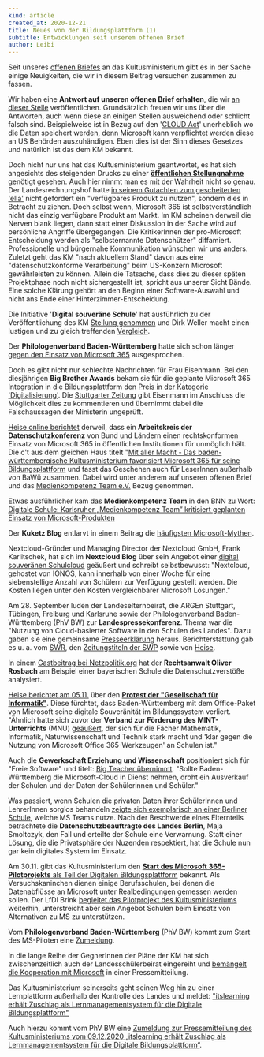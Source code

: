 ```yaml
---
kind: article
created_at: 2020-12-21
title: Neues von der Bildungsplattform (1)
subtitle: Entwicklungen seit unserem offenen Brief
author: Leibi
---
```

Seit unseres [offenen Briefes](/2020-08-17-bildungsplattform/) an das Kultusministerium gibt es in der Sache einige Neuigkeiten, die wir in diesem Beitrag versuchen zusammen zu fassen.

Wir haben eine **Antwort auf unseren offenen Brief erhalten**, die wir [an dieser Stelle](Antwort-Bildungsplattform-KM.pdf) veröffentlichen. Grundsätzlich freuen wir uns über die Antworten, auch wenn diese an einigen Stellen ausweichend oder schlicht falsch sind. Beispielweise ist in Bezug auf den '[CLOUD Act](https://de.wikipedia.org/wiki/CLOUD_Act)' unerheblich wo die Daten speichert werden, denn Microsoft kann verpflichtet werden diese an US Behörden auszuhändigen. Eben dies ist der Sinn dieses Gesetzes und natürlich ist das dem KM bekannt.

<!-- break -->

Doch nicht nur uns hat das Kultusministerium geantwortet, es hat sich angesichts des steigenden Drucks zu einer [**öffentlichen Stellungnahme**](https://km-bw.de/,Lde/Startseite/Service/2020+08+27+MS+Office+365) genötigt gesehen. Auch hier nimmt man es mit der Wahrheit nicht so genau. Der Landesrechnungshof hatte [in seinem Gutachten zum gescheiterten 'ella'](https://km-bw.de/site/pbs-bw-km-root/get/documents_E496760620/KULTUS.Dachmandant/KULTUS/KM-Homepage/Meldungen%202019/2019%2009%2009%20Rechnungshof_Gutachten_ella_neu.pdf) nicht gefordert ein "verfügbares Produkt zu nutzen", sondern dies in Betracht zu ziehen. Doch selbst wenn, Microsoft 365 ist selbstverständlich nicht das einzig verfügbare Produkt am Markt. Im KM scheinen derweil die Nerven blank liegen, dann statt einer Diskussion in der Sache wird auf persönliche Angriffe übergegangen. Die KritikerInnen der pro-Microsoft Entscheidung werden als "selbsternannte Datenschützer" diffamiert. Professionelle und bürgernahe Kommunikation wünschen wir uns anders.
Zuletzt geht das KM "nach aktuellem Stand" davon aus eine "datenschutzkonforme Verarbeitung" beim US-Konzern Microsoft gewährleisten zu können. Allein die Tatsache, dass dies zu dieser späten Projektphase noch nicht sichergestellt ist, spricht aus unserer Sicht Bände. Eine solche Klärung gehört an den Beginn einer Software-Auswahl und nicht ans Ende einer Hinterzimmer-Entscheidung.

Die Initiative '**Digital souveräne Schule**' hat ausführlich zu der Veröffentlichung des KM [Stellung genommen](https://digital-souveraene-schule.de/2020/08/27/replik-stellungnahme-kultusministerium/) und Dirk Weller macht einen lustigen und zu gleich treffenden [Vergleich](https://bdjl.de/beehive/?p=10162).

Der **Philologenverband Baden-Württemberg** hatte sich schon länger [gegen den Einsatz von Microsoft 365](https://www.phv-bw.de/zumeldung-des-philologenverbands-baden-wuerttemberg-phv-bw-zum-bericht-der-badischen-zeitung-datenschutz-eisenmann-setzt-auf-microsoft-plattform-fuer-schulen-und-erntet-kritik/) ausgesprochen.

Doch es gibt nicht nur schlechte Nachrichten für Frau Eisenmann. Bei den diesjährigen **Big Brother Awards** bekam sie für die geplante Microsoft 365 Integration in die Bildungsplattform den [Preis in der Kategorie 'Digitalisierung'](https://bigbrotherawards.de/2020/digitalisierung-bildungsministerin-baden-wuerttemberg-susanne-eisenmann). Die [Stuttgarter Zeitung](https://www.stuttgarter-zeitung.de/inhalt.datenschutz-preis-big-brother-award-fuer-eisenmann.d5709bfa-3f74-4492-be9e-59eac73b06cd.html) gibt Eisenmann im Anschluss die Möglichkeit dies zu kommentieren und übernimmt dabei die Falschaussagen der Ministerin ungeprüft.

[Heise online berichtet](https://www.heise.de/amp/news/Datenschuetzer-sehen-Microsoft-365-in-Behoerden-als-nicht-rechtskonform-an-4893604.html) derweil, dass ein **Arbeitskreis der Datenschutzkonferenz** von Bund und Ländern einen rechtskonformen Einsatz von Microsoft 365 in öffentlichen Institutionen für unmöglich hält. Die c't aus dem gleichen Haus titelt "[Mit aller Macht - Das baden-württembergische Kultusministerium favorisiert Microsoft 365 für seine Bildungsplattform](https://www.heise.de/select/ct/2020/20/2024109011809345132) und fasst das Geschehen auch für LeserInnen außerhalb von BaWü zusammen. Dabei wird unter anderem auf unseren offenen Brief und das [Medienkompetenz Team e.V.](https://meinedaten-meinerechte.de) Bezug genommen. 

Etwas ausführlicher kam das **Medienkompetenz Team** in den BNN zu Wort: [Digitale Schule: Karlsruher „Medienkompetenz Team” kritisiert geplanten Einsatz von Microsoft-Produkten](https://bnn.de/karlsruhe/karlsruhe-stadt/digitale-schule-karlsruher-medienkompetenz-team-kritisiert-geplanten-einsatz-von-microsoft-produkten)

Der **Kuketz Blog** entlarvt in einem Beitrag die [häufigsten Microsoft-Mythen](https://www.kuketz-blog.de/bildungswesen-entlarvung-der-haeufigsten-microsoft-mythen/).

Nextcloud-Gründer und Managing Director der Nextcloud GmbH, Frank Karlitschek, hat sich im **Nextcloud Blog** über sein Angebot einer [digital souveränen Schulcloud](https://nextcloud.com/blog/eine-digital-souverane-schulcloud/) geäußert und schreibt selbstbewusst: "Nextcloud, gehostet von IONOS, kann innerhalb von einer Woche für eine siebenstellige Anzahl von Schülern zur Verfügung gestellt werden. Die Kosten liegen unter den Kosten vergleichbarer Microsoft Lösungen."

Am 28. September luden der Landeselternbeirat, die ARGEn Stuttgart, Tübingen, Freiburg und Karlsruhe sowie der Philologenverband Baden-Württemberg (PhV BW) zur **Landespressekonferenz**. Thema war die "Nutzung von Cloud-basierter Software in den Schulen des Landes". Dazu gaben sie eine gemeinsame [Presseerklärung](https://www.phv-bw.de/presse-erklaerung-des-landeselternbeirats-der-argen-stuttgart-tuebingen-freiburg-und-karlsruhe-sowie-des-philologenverbands-baden-wuerttemberg-phv-bw-zur-nutzung-von-cloud-basierter-software-in-d/) heraus. Berichterstattung gab es u. a. vom [SWR](https://www.swr.de/swraktuell/baden-wuerttemberg/eltern-und-lehrerverbaende-kritisieren-digitale-lernplattform-100.html), den [Zeitungstiteln der SWP](https://www.tagblatt.de/Nachrichten/Eltern-und-Lehrer-gegen-Microsoft-473390.html) sowie von [Heise](https://www.heise.de/news/Baden-Wuerttemberg-Massiver-Protest-gegen-Bildungsplattform-mit-Microsoft-4915736.html).

In einem [Gastbeitrag bei Netzpolitik.org](https://netzpolitik.org/2020/office-365-in-der-schule-grobe-verletzungen-datenschutzrechtlicher-vorschriften/) hat der **Rechtsanwalt Oliver Rosbach** am Beispiel einer bayerischen Schule die Datenschutzverstöße analysiert. 

[Heise berichtet am 05.11.](https://www.heise.de/news/Baden-Wuerttemberg-Informatiker-warnen-vor-Microsoft-365-an-Schulen-4948663.html) über den [**Protest der "Gesellschaft für Informatik"**](https://fg-illbw.gi.de/fileadmin/FG/ILLBW/PDF/Stellungnahmen/Positionspapier_ILLBW_MS365.pdf). Diese fürchtet, dass Baden-Württemberg mit dem Office-Paket von Microsoft seine digitale Souveränität im Bildungssystem verliert. "Ähnlich hatte sich zuvor der **Verband zur Förderung des MINT-Unterrichts** (MNU) [geäußert](https://www.mnu.de/blog-landesverband-baden-wuerttemberg/629-stellungnahme-zu-office-365), der sich für die Fächer Mathematik, Informatik, Naturwissenschaft und Technik stark macht und 'klar gegen die Nutzung von Microsoft Office 365-Werkzeugen' an Schulen ist."

Auch die **Gewerkschaft Erziehung und Wissenschaft** positioniert sich für "Freie Software" und titelt: [Big Teacher übernimmt](https://www.gew.de/aktuelles/detailseite/neuigkeiten/big-teacher-uebernimmt/). "Sollte Baden-Württemberg die Microsoft-Cloud in Dienst nehmen, droht ein Ausverkauf der Schulen  und der Daten der Schülerinnen und Schüler."

Was passiert, wenn Schulen die privaten Daten ihrer SchülerInnen und LehrerInnen sorglos behandeln [zeigte sich exemplarisch an einer Berliner Schule](https://www.berliner-zeitung.de/lernen-arbeiten/lichtenberger-grundschule-tritt-in-eine-art-digitalstreik-li.122047), welche MS Teams nutze. Nach der Beschwerde eines Elternteils betrachtete die **Datenschutzbeauftragte des Landes Berlin**, Maja Smoltczyk, den Fall und erteilte der Schule eine Verwarnung. Statt einer Lösung, die die Privatsphäre der Nuzenden respektiert, hat die Schule nun gar kein digitales System im Einsatz.

Am 30.11. gibt das Kultusministerium den [**Start des Microsoft 365-Pilotprojekts** als Teil der Digitalen Bildungsplattform](https://km-bw.de/,Lde/Startseite/Service/2020+11+30+Start+Microsoft+365-Pilotprojekt+als+Teil+der+Digitalen+Bildungsplattform) bekannt. Als Versuchskaninchen dienen einige Berufsschulen, bei denen die Datenabflüsse an Microsoft unter Realbedingungen gemessen werden sollen. Der LfDI Brink [begleitet das Pilotprojekt des Kultusministeriums](https://www.baden-wuerttemberg.datenschutz.de/lfdi-begleitet-pilotprojekt-des-kultusministeriums-zur-nutzung-von-microsoft-office-365-an-schulen/) weiterhin, unterstreicht aber sein Angebot Schulen beim Einsatz von Alternativen zu MS zu unterstützen.

Vom **Philologenverband Baden-Württemberg** (PhV BW) kommt zum Start des MS-Piloten eine [Zumeldung](https://www.phv-bw.de/zumeldung-des-philologenverbands-baden-wuerttemberg-phv-bw-zur-pressemitteilung-des-kultusministeriums-start-des-microsoft-365-pilotprojekts-als-teil-der-digitalen-bildungsplattform-vom-30-11-20/).

In die lange Reihe der GegnerInnen der Pläne der KM hat sich zwischenzeitlich auch der Landesschülerbeirat eingereiht und [bemängelt die Kooperation mit Microsoft](https://lsbr.de/presse_publikationen/pressemitteilungen/) in einer Pressemitteilung.

Das Kultusministerium seinerseits geht seinen Weg hin zu einer Lernplattform außerhalb der Kontrolle des Landes und meldet: ["itslearning erhält Zuschlag als Lernmanagementsystem für die Digitale Bildungsplattform"](https://km-bw.de/,Lde/Startseite/Service/2020+12+09++itslearning+erhaelt+Zuschlag+als+Lernmanagementsystem+fuer+die+Digitale+Bildungsplattform)

Auch hierzu kommt vom PhV BW eine [Zumeldung zur Pressemitteilung des Kultusministeriums vom 09.12.2020 „itslearning erhält Zuschlag als Lernmanagementsystem für die Digitale Bildungsplattform“](https://www.phv-bw.de/zumeldung-des-philologenverbands-baden-wuerttemberg-phv-bw-zur-pressemitteilung-des-kultusministeriums-vom-09-12-2020-itslearning-erhaelt-zuschlag-als-lernmanagementsystem-fuer-die-digitale-bildun/).
